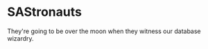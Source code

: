 SAStronauts
===========

They're going to be over the moon when they witness our database wizardry.
